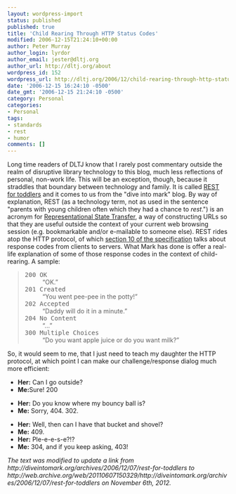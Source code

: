 ```yaml
---
layout: wordpress-import
status: published
published: true
title: 'Child Rearing Through HTTP Status Codes'
modified: 2006-12-15T21:24:10+00:00
author: Peter Murray
author_login: lyrdor
author_email: jester@dltj.org
author_url: http://dltj.org/about
wordpress_id: 152
wordpress_url: http://dltj.org/2006/12/child-rearing-through-http-status-codes/
date: '2006-12-15 16:24:10 -0500'
date_gmt: '2006-12-15 21:24:10 -0500'
category: Personal
categories:
- Personal
tags:
- standards
- rest
- humor
comments: []
---
```

<p>Long time readers of DLTJ know that I rarely post commentary outside the realm of disruptive library technology to this blog, much less reflections of personal, non-work life.  This will be an exception, though, because it straddles that boundary between technology and family.  It is called <a href="http://web.archive.org/web/20110607150329/http://diveintomark.org/archives/2006/12/07/rest-for-toddlers" title="REST for toddlers [dive into mark]">REST for toddlers</a> and it comes to us from the "dive into mark" blog.  By way of explanation, REST (as a technology term, not as used in the sentence "parents with young children often which they had a chance to <em>rest</em>.") is an acronym for <a href="http://www.ics.uci.edu/~fielding/pubs/dissertation/top.htm" title="Architectural Styles and the Design of Network-based Software Architectures">Representational State Transfer</a>, a way of constructing URLs so that they are useful outside the context of your current web browsing session (e.g. bookmarkable and/or e-mailable to someone else).  REST rides atop the HTTP protocol, of which <a href="http://www.w3.org/Protocols/rfc2616/rfc2616-sec10.html" title="HTTP/1.1: Status Code Definitions">section 10 of the specification</a> talks about response codes from clients to servers.  What Mark has done is offer a real-life explanation of some of those response codes in the context of child-rearing.  A sample:</p>
<blockquote>
<dl>
<dt id="http200"><samp>200 OK</samp></dt>
<dd>&ldquo;OK.&rdquo;</dd>
<dt id="http201"><samp>201 Created</samp></dt>
<dd>&ldquo;You went pee-pee in the potty!&rdquo;</dd>
<dt id="http202"><samp>202 Accepted</samp></dt>
<dd>&ldquo;Daddy will do it in a minute.&rdquo;</dd>
<dt id="http204"><samp>204 No Content</samp></dt>
<dd>&ldquo;&hellip;&rdquo;</dd>
<dt id="http300"><samp>300 Multiple Choices</samp></dt>
<dd>&ldquo;Do you want apple juice or do you want milk?&rdquo;</dd>
</dl>
</blockquote>
<p>So, it would seem to me, that I just need to teach my daughter the HTTP protocol, at which point I can make our challenge/response dialog much more efficient:</p>
<ul>
<li><b>Her:</b> Can I go outside?</li>
<li><b>Me:</b>Sure!  200</li>
</ul>
<ul>
<li><b>Her:</b> Do you know where my bouncy ball is?</li>
<li><b>Me:</b> Sorry, 404. 302.</li>
</ul>
<ul>
<li><b>Her:</b> Well, then can I have that bucket and shovel?</li>
<li><b>Me:</b> 409.</li>
<li><b>Her:</b> Ple-e-e-s-e?!?</li>
<li><b>Me:</b> 304, and if you keep asking, 403!</li>
</ul>
<p style="padding:0;margin:0;font-style:italic;">The text was modified to update a link from http://diveintomark.org/archives/2006/12/07/rest-for-toddlers to http://web.archive.org/web/20110607150329/http://diveintomark.org/archives/2006/12/07/rest-for-toddlers on November 6th, 2012.</p>
